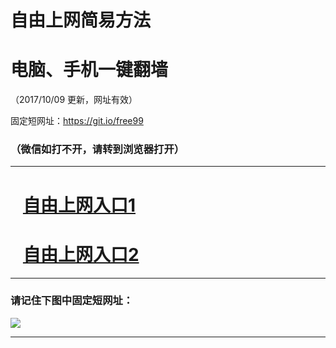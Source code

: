 ﻿# 自由上网简易方法

# 电脑、手机一键翻墙

（2017/10/09 更新，网址有效）

固定短网址：https://git.io/free99

### （微信如打不开，请转到浏览器打开）


***





# &nbsp;&nbsp; <a href="http://ft2818112989.fwq-tz-1001.info/fwqtz01.html?t=100900117242 " target="_blank">自由上网入口1</a>
# &nbsp;&nbsp; <a href="http://ft184230281.fwq-tz-1002.info/fwqtz02.html?t=100900117999 " target="_blank">自由上网入口2</a>
***

### 请记住下图中固定短网址：

<img src="https://s3-us-west-2.amazonaws.com/fwq-1001/yjfq-20170905okok.png" /> 


***


